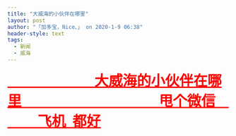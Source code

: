 ```yaml
---
title: "大威海的小伙伴在哪里"
layout: post
author: "「加多宝，Nice、」 on 2020-1-9 06:38"
header-style: text
tags:
  - 新闻
  - 威海
---
```


<head></head>
<body>
 <font size="6"><font color="#ff0000"><strong><u>&nbsp; &nbsp;&nbsp; &nbsp;&nbsp; &nbsp;&nbsp; &nbsp;&nbsp; &nbsp;&nbsp; &nbsp;&nbsp; &nbsp;&nbsp; &nbsp;&nbsp;&nbsp;大威海的小伙伴在哪里 </u></strong></font></font>
 <font size="6"><font color="#ff0000"><strong><u>&nbsp; &nbsp;&nbsp; &nbsp;&nbsp; &nbsp;&nbsp; &nbsp;&nbsp; &nbsp;&nbsp; &nbsp;&nbsp; &nbsp;&nbsp; &nbsp;&nbsp; &nbsp;&nbsp; &nbsp;&nbsp; &nbsp;&nbsp; &nbsp;&nbsp; &nbsp; 甩个微信&nbsp; &nbsp;&nbsp; &nbsp;&nbsp; &nbsp;&nbsp; &nbsp;&nbsp;&nbsp;飞机&nbsp;&nbsp;都好</u></strong></font></font>
 <br> 
 <br>
</body>


